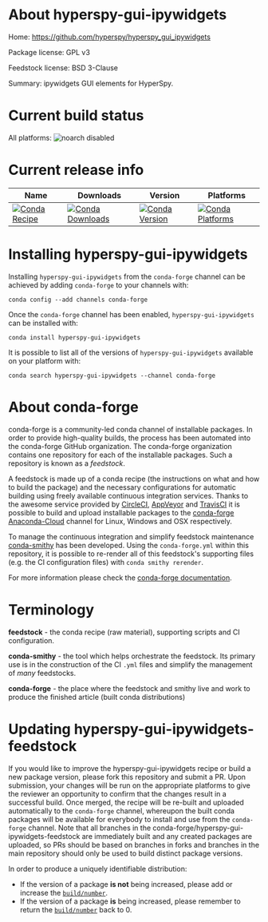 About hyperspy-gui-ipywidgets
=============================

Home: https://github.com/hyperspy/hyperspy_gui_ipywidgets

Package license: GPL v3

Feedstock license: BSD 3-Clause

Summary: ipywidgets GUI elements for HyperSpy.



Current build status
====================

All platforms: ![noarch disabled](https://img.shields.io/badge/noarch-disabled-lightgrey.svg)

Current release info
====================

| Name | Downloads | Version | Platforms |
| --- | --- | --- | --- |
| [![Conda Recipe](https://img.shields.io/badge/recipe-hyperspy--gui--ipywidgets-green.svg)](https://anaconda.org/conda-forge/hyperspy-gui-ipywidgets) | [![Conda Downloads](https://img.shields.io/conda/dn/conda-forge/hyperspy-gui-ipywidgets.svg)](https://anaconda.org/conda-forge/hyperspy-gui-ipywidgets) | [![Conda Version](https://img.shields.io/conda/vn/conda-forge/hyperspy-gui-ipywidgets.svg)](https://anaconda.org/conda-forge/hyperspy-gui-ipywidgets) | [![Conda Platforms](https://img.shields.io/conda/pn/conda-forge/hyperspy-gui-ipywidgets.svg)](https://anaconda.org/conda-forge/hyperspy-gui-ipywidgets) |

Installing hyperspy-gui-ipywidgets
==================================

Installing `hyperspy-gui-ipywidgets` from the `conda-forge` channel can be achieved by adding `conda-forge` to your channels with:

```
conda config --add channels conda-forge
```

Once the `conda-forge` channel has been enabled, `hyperspy-gui-ipywidgets` can be installed with:

```
conda install hyperspy-gui-ipywidgets
```

It is possible to list all of the versions of `hyperspy-gui-ipywidgets` available on your platform with:

```
conda search hyperspy-gui-ipywidgets --channel conda-forge
```


About conda-forge
=================

conda-forge is a community-led conda channel of installable packages.
In order to provide high-quality builds, the process has been automated into the
conda-forge GitHub organization. The conda-forge organization contains one repository
for each of the installable packages. Such a repository is known as a *feedstock*.

A feedstock is made up of a conda recipe (the instructions on what and how to build
the package) and the necessary configurations for automatic building using freely
available continuous integration services. Thanks to the awesome service provided by
[CircleCI](https://circleci.com/), [AppVeyor](https://www.appveyor.com/)
and [TravisCI](https://travis-ci.org/) it is possible to build and upload installable
packages to the [conda-forge](https://anaconda.org/conda-forge)
[Anaconda-Cloud](https://anaconda.org/) channel for Linux, Windows and OSX respectively.

To manage the continuous integration and simplify feedstock maintenance
[conda-smithy](https://github.com/conda-forge/conda-smithy) has been developed.
Using the ``conda-forge.yml`` within this repository, it is possible to re-render all of
this feedstock's supporting files (e.g. the CI configuration files) with ``conda smithy rerender``.

For more information please check the [conda-forge documentation](https://conda-forge.org/docs/).

Terminology
===========

**feedstock** - the conda recipe (raw material), supporting scripts and CI configuration.

**conda-smithy** - the tool which helps orchestrate the feedstock.
                   Its primary use is in the construction of the CI ``.yml`` files
                   and simplify the management of *many* feedstocks.

**conda-forge** - the place where the feedstock and smithy live and work to
                  produce the finished article (built conda distributions)


Updating hyperspy-gui-ipywidgets-feedstock
==========================================

If you would like to improve the hyperspy-gui-ipywidgets recipe or build a new
package version, please fork this repository and submit a PR. Upon submission,
your changes will be run on the appropriate platforms to give the reviewer an
opportunity to confirm that the changes result in a successful build. Once
merged, the recipe will be re-built and uploaded automatically to the
`conda-forge` channel, whereupon the built conda packages will be available for
everybody to install and use from the `conda-forge` channel.
Note that all branches in the conda-forge/hyperspy-gui-ipywidgets-feedstock are
immediately built and any created packages are uploaded, so PRs should be based
on branches in forks and branches in the main repository should only be used to
build distinct package versions.

In order to produce a uniquely identifiable distribution:
 * If the version of a package **is not** being increased, please add or increase
   the [``build/number``](https://conda.io/docs/user-guide/tasks/build-packages/define-metadata.html#build-number-and-string).
 * If the version of a package **is** being increased, please remember to return
   the [``build/number``](https://conda.io/docs/user-guide/tasks/build-packages/define-metadata.html#build-number-and-string)
   back to 0.
